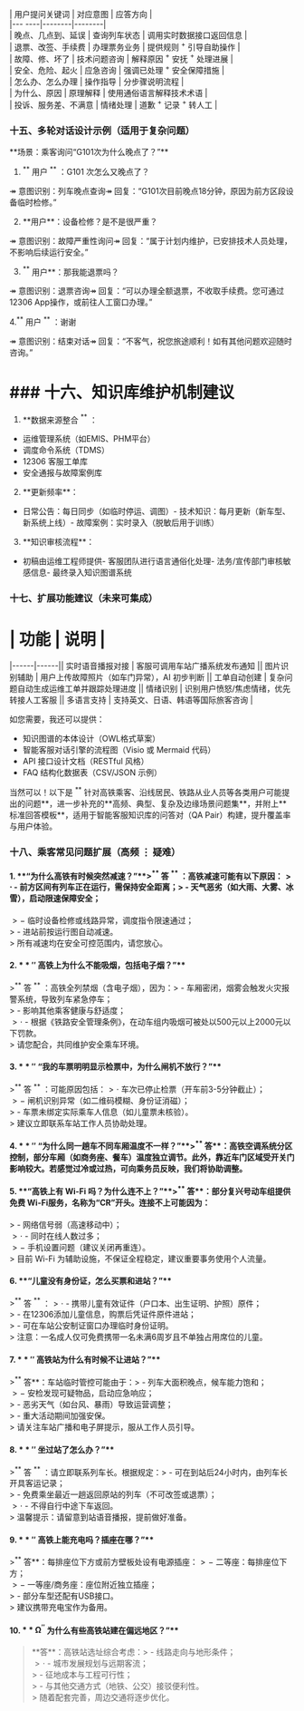 | 用户提问关键词 | 对应意图 | 应答方向 |  
|--- ----|--------|--------|  
| 晚点、几点到、延误 | 查询列车状态 | 调用实时数据接口返回信息 |  
| 退票、改签、手续费 | 办理票务业务 | 提供规则 $^ +$ 引导自助操作 |  
| 故障、修、坏了 | 技术问题咨询 | 解释原因 $^ +$ 安抚 $^ +$ 处理进展 |  
| 安全、危险、起火 | 应急咨询 | 强调已处理 $^ +$ 安全保障措施 |  
| 怎么办、怎么办理 | 操作指导 | 分步骤说明流程 |  
| 为什么、原因 | 原理解释 | 使用通俗语言解释技术术语 |  
| 投诉、服务差、不满意 | 情绪处理 | 道歉 $^ +$ 记录 $^ +$ 转人工 |

### 十五、多轮对话设计示例（适用于复杂问题）

\*\*场景：乘客询问“G101次为什么晚点了？”\*\*

1. $^ { \ast \ast }$ 用户 $^ { * * }$ ：G101 次怎么又晚点了？

$\twoheadrightarrow$ 意图识别：列车晚点查询$\twoheadrightarrow$ 回复：“G101次目前晚点18分钟，原因为前方区段设备临时检修。”

2. \*\*用户\*\*：设备检修？是不是很严重？

$\twoheadrightarrow$ 意图识别：故障严重性询问$\twoheadrightarrow$ 回复：“属于计划内维护，已安排技术人员处理，不影响后续运行安全。”

3. $^ { \ast \ast }$ 用户\*\*：那我能退票吗？

$\twoheadrightarrow$ 意图识别：退票咨询$\twoheadrightarrow$ 回复：“可以办理全额退票，不收取手续费。您可通过 12306 App操作，或前往人工窗口办理。”

$4 . ^ { * * }$ 用户 $^ { * * }$ ：谢谢

$\twoheadrightarrow$ 意图识别：结束对话$\twoheadrightarrow$ 回复：“不客气，祝您旅途顺利！如有其他问题欢迎随时咨询。”

# ### 十六、知识库维护机制建议

1. \*\*数据来源整合 $^ { \ast \ast }$ ：

- 运维管理系统（如EMIS、PHM平台）  
- 调度命令系统（TDMS）  
- 12306 客服工单库  
- 安全通报与故障案例库

2. \*\*更新频率\*\*：

- 日常公告：每日同步（如临时停运、调图）- 技术知识：每月更新（新车型、新系统上线）- 故障案例：实时录入（脱敏后用于训练）

3. \*\*知识审核流程\*\*：

- 初稿由运维工程师提供- 客服团队进行语言通俗化处理- 法务/宣传部门审核敏感信息- 最终录入知识图谱系统

### 十七、扩展功能建议（未来可集成）

# | 功能 | 说明 |

|------|------|| 实时语音播报对接 | 客服可调用车站广播系统发布通知 || 图片识别辅助 | 用户上传故障照片（如车门异常），AI 初步判断 || 工单自动创建 | 复杂问题自动生成运维工单并跟踪处理进度 || 情绪识别 | 识别用户愤怒/焦虑情绪，优先转接人工客服 || 多语言支持 | 支持英文、日语、韩语等国际旅客咨询 |

如您需要，我还可以提供：

- 知识图谱的本体设计（OWL格式草案）  
- 智能客服对话引擎的流程图（Visio 或 Mermaid 代码）  
- API 接口设计文档（RESTful 风格）  
- FAQ 结构化数据表（CSV/JSON 示例）

当然可以！以下是 $^ { * * }$ 针对高铁乘客、沿线居民、铁路从业人员等各类用户可能提出的问题\*\*，进一步补充的\*\*高频、典型、复杂及边缘场景问题集\*\*，并附上\*\*标准回答模板\*\*，适用于智能客服知识库的问答对（QA Pair）构建，提升覆盖率与用户体验。

### 十八、乘客常见问题扩展（高频 $\vdots$ 疑难）

#### 1. \*\*“为什么高铁有时候突然减速？”\*\*$> ^ { * * }$ 答 $^ { \ast \ast }$ ：高铁减速可能有以下原因：$> \cdot$ - 前方区间有列车正在运行，需保持安全距离；$>$ - 天气恶劣（如大雨、大雾、冰雪），启动限速保障安全；

$> -$ 临时设备检修或线路异常，调度指令限速通过；  
$>$ - 进站前按运行图自动减速。  
$>$ 所有减速均在安全可控范围内，请您放心。

#### 2. $* * \prime \prime$ 高铁上为什么不能吸烟，包括电子烟？”\*\*

$> ^ { * * }$ 答 $^ { * * }$ ：高铁全列禁烟（含电子烟），因为：$>$ - 车厢密闭，烟雾会触发火灾报警系统，导致列车紧急停车；  
$>$ - 影响其他乘客健康与舒适度；  
$> \cdot$ - 根据《铁路安全管理条例》，在动车组内吸烟可被处以500元以上2000元以下罚款。  
$>$ 请您配合，共同维护安全乘车环境。

#### 3. $* * \prime \prime$ “我的车票明明显示检票中，为什么闸机不放行？”\*\*

$> ^ { * * }$ 答 $^ { \ast \ast }$ ：可能原因包括：$> \cdot$ 车次已停止检票（开车前3-5分钟截止）；  
$> -$ 闸机识别异常（如二维码模糊、身份证消磁）；  
$>$ - 车票未绑定实际乘车人信息（如儿童票未核验）。  
$>$ 建议立即联系车站工作人员协助处理。

#### 4. $* * \prime \prime$ “为什么同一趟车不同车厢温度不一样？”\*\*$> ^ { * * }$ 答\*\*：高铁空调系统分区控制，部分车厢（如商务座、餐车）温度独立调节。此外，靠近车门区域受开关门影响较大。若感觉过冷或过热，可向乘务员反映，我们将协助调整。

#### 5. \*\*“高铁上有 Wi-Fi 吗？为什么连不上？”\*\*$> ^ { * * }$ 答\*\*：部分复兴号动车组提供免费 Wi-Fi服务，名称为“CR”开头。连接不上可能因为：

$>$ - 网络信号弱（高速移动中）；  
$> \cdot$ - 同时在线人数过多；  
$> -$ 手机设置问题（建议关闭再重连）。  
$>$ 目前 Wi-Fi 为辅助设施，不保证全程稳定，建议重要事务使用个人流量。

#### 6. \*\*“儿童没有身份证，怎么买票和进站？”\*\*

$> ^ { * * }$ 答 $^ { * * }$ ：$> \cdot$ - 携带儿童有效证件（户口本、出生证明、护照）原件；  
$>$ - 在12306添加儿童信息，购票后凭证件原件进站；  
$>$ - 可在车站公安制证窗口办理临时身份证明。  
$>$ 注意：一名成人仅可免费携带一名未满6周岁且不单独占用席位的儿童。

#### 7. $* * \prime \prime$ 高铁站为什么有时候不让进站？”\*\*

$> ^ { * * }$ 答\*\*：车站临时管控可能由于：$>$ - 列车大面积晚点，候车能力饱和；  
$> -$ 安检发现可疑物品，启动应急响应；  
$>$ - 恶劣天气（如台风、暴雨）导致运营调整；  
$>$ - 重大活动期间加强安保。  
$>$ 请关注车站广播和电子屏提示，服从工作人员引导。

#### 8. $* * \prime \prime$ 坐过站了怎么办？”\*\*

$> ^ { * * }$ 答 $^ { \ast \ast }$ ：请立即联系列车长。根据规定：$>$ - 可在到站后24小时内，由列车长开具客运记录；  
$>$ - 免费乘坐最近一趟返回原站的列车（不可改签或退票）；  
$> \cdot$ - 不得自行中途下车返回。  
$>$ 温馨提示：请留意到站语音播报，提前做好准备。

#### 9. $* * \prime \prime$ 高铁上能充电吗？插座在哪？”\*\*

$> ^ { * * }$ 答\*\*：每排座位下方或前方壁板处设有电源插座：$> -$ 二等座：每排座位下方；  
$> -$ 一等座/商务座：座位附近独立插座；  
$>$ - 部分车型还配有USB接口。  
$>$ 建议携带充电宝作为备用。

#### 10. $* * \mathbf { \Omega } ^ { \prime \prime }$ 为什么有些高铁站建在偏远地区？”\*\*

> \*\*答\*\*：高铁站选址综合考虑：$>$ - 线路走向与地形条件；  
$> \cdot$ - 城市发展规划与远期客流；  
$>$ - 征地成本与工程可行性；  
$>$ - 与其他交通方式（地铁、公交）接驳便利性。  
$>$ 随着配套完善，周边交通将逐步优化。